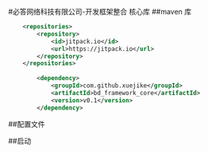 #必答网络科技有限公司-开发框架整合 核心库
##maven 库
```xml
    <repositories>
		<repository>
		    <id>jitpack.io</id>
		    <url>https://jitpack.io</url>
		</repository>
	</repositories>
	
	    <dependency>
    	    <groupId>com.github.xuejike</groupId>
    	    <artifactId>bd_framework_core</artifactId>
    	    <version>v0.1</version>
    	</dependency>
```
##配置文件

##启动




